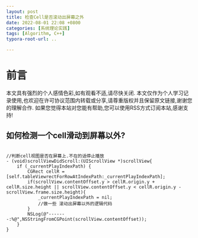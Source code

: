 ```yaml
---
layout: post
title: 检查Cell是否滚动出屏幕之外
date: 2022-08-01 22:08 +0800
categories: [系统理论实践]
tags: [Algorithm, C++]
typora-root-url: ..

---
```



# 前言

本文具有强烈的个人感情色彩,如有观看不适,请尽快关闭. 本文仅作为个人学习记录使用,也欢迎在许可协议范围内转载或分享,请尊重版权并且保留原文链接,谢谢您的理解合作. 如果您觉得本站对您能有帮助,您可以使用RSS方式订阅本站,感谢支持!


## 如何检测一个cell滑动到屏幕以外?


``` objc

//判断cell视图是否在屏幕上.不在的话停止播放
- (void)scrollViewDidScroll:(UIScrollView *)scrollView{
    if (_currentPlayIndexPath) {
        CGRect cellR = [self.tableViewrectForRowAtIndexPath:_currentPlayIndexPath];
        if(scrollView.contentOffset.y > cellR.origin.y + cellR.size.height || scrollView.contentOffset.y < cellR.origin.y - scrollView.frame.size.height){
            _currentPlayIndexPath = nil;
            //做一些 滚动出屏幕以外的逻辑代码
        }
        NSLog(@"-------:%@",NSStringFromCGPoint(scrollView.contentOffset));
    }
}

```
